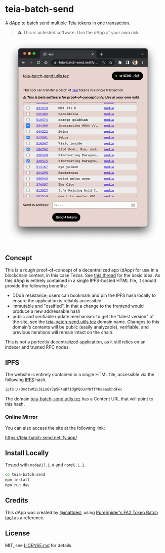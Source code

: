 # teia-batch-send

A dApp to batch send multiple [Teia](http://teia.art/) tokens in one transaction.

> :warning: This is untested software. Use the dApp at your own risk.

![screenshot](./images/screen.png)

## Concept

This is a rough proof-of-concept of a decentralized app (dApp) for use in a blockchain context, in this case Tezos. See [this thread](https://twitter.com/mattdesl/status/1495322443610791940) for the basic idea. As this dApp is entirely contained in a single IPFS-hosted HTML file, it should provide the following benefits:

- DDoS resistance; users can bookmark and pin the IPFS hash locally to ensure the application is reliably accessible.
- immutable and "ossified", in that a change to the frontend would produce a new addressable hash
- public and verifiable update mechanism: to get the "latest version" of the site, see the [teia-batch-send.utils.tez](https://app.tezos.domains/domain/teia-batch-send.utils.tez) domain name. Changes to this domain's contents will be public (easily analyzable), verifiable, and previous iterations will remain intact on the chain.

This is not a perfectly decentralized application, as it still relies on an indexer and trusted RPC nodes.

## IPFS

The website is entirely contained in a single HTML file, accessible via the following [IPFS](https://ipfs.io/) hash.

```sh
ipfs://QmdtwM1u3ELnGY3p5F4uBf1dgPQGUvYNffYHaeasbhdFec
```

The domain [teia-batch-send.utils.tez](https://app.tezos.domains/domain/teia-batch-send.utils.tez) has a Content URL that will point to this hash.

### Online Mirror

You can also access the site at the following link:

https://teia-batch-send.netlify.app/

## Install Locally

Tested with `node@17.1.0` and `npm@8.1.2`.

```sh
cd teia-batch-send
npm install
npm run dev
```

## Credits

This dApp was created by [@mattdesl](https://twitter.com/mattdesl), using [PureSpider's FA2 Token Batch tool](https://batch.xtz.tools/) as a reference.

## License

MIT, see [LICENSE.md](http://github.com/mattdesl/fa2-batch-send/blob/master/LICENSE.md) for details.
